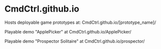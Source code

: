 # CmdCtrl.github.io
Hosts deployable game prototypes at: CmdCtrl.github.io/[prototype_name]/

Playable demo "ApplePicker" at CmdCtrl.github.io/ApplePicker/

Playable demo "Prospector Solitaire" at CmdCtrl.github.io/prospector/


